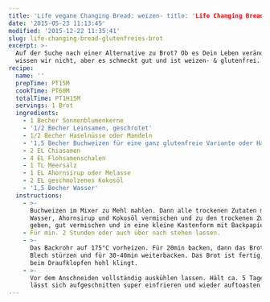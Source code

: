 ```yaml
---
title: 'Life vegane Changing Bread: weizen- title: 'Life Changing Bread: weizen- & glutenfrei' glutenfrei'
date: '2015-05-23 11:13:45'
modified: '2015-12-22 11:35:41'
slug: life-changing-bread-glutenfreies-brot
excerpt: >-
  Auf der Suche nach einer Alternative zu Brot? Ob es Dein Leben verändern wird,
  wissen wir nicht, aber es schmeckt gut und ist weizen- & glutenfrei.
recipe:
  name: ''
  prepTime: PT15M
  cookTime: PT60M
  totalTime: PT1H15M
  servings: 1 Brot
  ingredients:
    - 1 Becher Sonnenblumenkerne
    - '1/2 Becher Leinsamen, geschrotet'
    - 1/2 Becher Haselnüsse oder Mandeln
    - '1,5 Becher Buchweizen für eine ganz glutenfreie Variante oder Haferflocken'
    - 2 EL Chiasamen
    - 4 EL Flohsamenschalen
    - 1 TL Meersalz
    - 1 EL Ahornsirup oder Melasse
    - 2 EL geschmolzenes Kokosöl
    - '1,5 Becher Wasser'
  instructions:
    - >-
      Buchweizen im Mixer zu Mehl mahlen. Dann alle trockenen Zutaten mischen.
      Wasser, Ahornsirup und Kokosöl vermischen und zu den trockenen Zutaten
      geben, gut vermischen und in eine kleine Kastenform mit Backpapier geben.
    - Für min. 2 Stunden oder auch über nach stehen lassen.
    - >-
      Das Backrohr auf 175°C vorheizen. Für 20min backen, dann das Brot auf ein
      Blech stürzen und für 30-40min weiterbacken. Das Brot ist fertig, wenn es
      beim Draufklopfen hohl klingt.
    - >-
      Vor dem Anschneiden vollständig auskühlen lassen. Hält ca. 5 Tage und
      lässt sich aufgeschnitten super einfrieren und wieder auftoasten.
---
```


[<!-- Image removed (no copyright): life-changing-bread-2-1-640x424.jpg -->](https://www.veganblatt.com/i/life-changing-bread-2-1.jpg)
